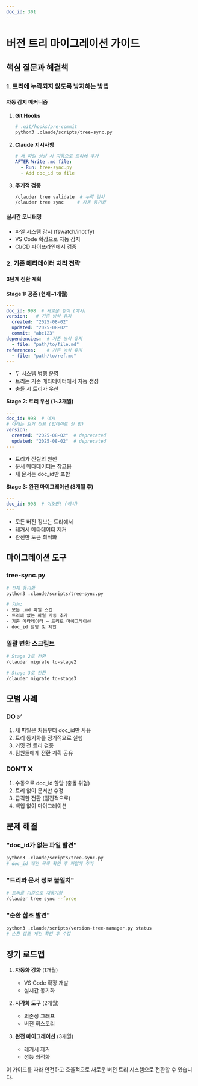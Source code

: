 ```yaml
---
doc_id: 301
---
```


# 버전 트리 마이그레이션 가이드

## 핵심 질문과 해결책

### 1. 트리에 누락되지 않도록 방지하는 방법

#### 자동 감지 메커니즘
1. **Git Hooks**
   ```bash
   # .git/hooks/pre-commit
   python3 .claude/scripts/tree-sync.py
   ```

2. **Claude 지시사항**
   ```yaml
   # 새 파일 생성 시 자동으로 트리에 추가
   AFTER Write .md file:
     - Run: tree-sync.py
     - Add doc_id to file
   ```

3. **주기적 검증**
   ```bash
   /clauder tree validate  # 누락 검사
   /clauder tree sync     # 자동 동기화
   ```

#### 실시간 모니터링
- 파일 시스템 감시 (fswatch/inotify)
- VS Code 확장으로 자동 감지
- CI/CD 파이프라인에서 검증

### 2. 기존 메타데이터 처리 전략

#### 3단계 전환 계획

**Stage 1: 공존 (현재~1개월)**
```yaml
---
doc_id: 998  # 새로운 방식 (예시)
version:   # 기존 방식 유지
  created: "2025-08-02"
  updated: "2025-08-02"
  commit: "abc123"
dependencies:  # 기존 방식 유지
  - file: "path/to/file.md"
references:    # 기존 방식 유지
  - file: "path/to/ref.md"
---
```
- 두 시스템 병행 운영
- 트리는 기존 메타데이터에서 자동 생성
- 충돌 시 트리가 우선

**Stage 2: 트리 우선 (1~3개월)**
```yaml
---
doc_id: 998  # 예시
# 아래는 읽기 전용 (업데이트 안 함)
version:
  created: "2025-08-02"  # deprecated
  updated: "2025-08-02"  # deprecated
---
```
- 트리가 진실의 원천
- 문서 메타데이터는 참고용
- 새 문서는 doc_id만 포함

**Stage 3: 완전 마이그레이션 (3개월 후)**
```yaml
---
doc_id: 998  # 이것만! (예시)
---
```
- 모든 버전 정보는 트리에서
- 레거시 메타데이터 제거
- 완전한 토큰 최적화

## 마이그레이션 도구

### tree-sync.py
```bash
# 전체 동기화
python3 .claude/scripts/tree-sync.py

# 기능:
- 모든 .md 파일 스캔
- 트리에 없는 파일 자동 추가
- 기존 메타데이터 → 트리로 마이그레이션
- doc_id 할당 및 제안
```

### 일괄 변환 스크립트
```bash
# Stage 2로 전환
/clauder migrate to-stage2

# Stage 3로 전환
/clauder migrate to-stage3
```

## 모범 사례

### DO ✅
1. 새 파일은 처음부터 doc_id만 사용
2. 트리 동기화를 정기적으로 실행
3. 커밋 전 트리 검증
4. 팀원들에게 전환 계획 공유

### DON'T ❌
1. 수동으로 doc_id 할당 (충돌 위험)
2. 트리 없이 문서만 수정
3. 급격한 전환 (점진적으로)
4. 백업 없이 마이그레이션

## 문제 해결

### "doc_id가 없는 파일 발견"
```bash
python3 .claude/scripts/tree-sync.py
# doc_id 제안 목록 확인 후 파일에 추가
```

### "트리와 문서 정보 불일치"
```bash
# 트리를 기준으로 재동기화
/clauder tree sync --force
```

### "순환 참조 발견"
```bash
python3 .claude/scripts/version-tree-manager.py status
# 순환 참조 체인 확인 후 수정
```

## 장기 로드맵

1. **자동화 강화** (1개월)
   - VS Code 확장 개발
   - 실시간 동기화

2. **시각화 도구** (2개월)
   - 의존성 그래프
   - 버전 히스토리

3. **완전 마이그레이션** (3개월)
   - 레거시 제거
   - 성능 최적화

이 가이드를 따라 안전하고 효율적으로 새로운 버전 트리 시스템으로 전환할 수 있습니다.